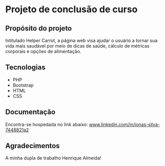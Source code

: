 # Projeto de conclusão de curso 

## Propósito do projeto
Intitulado Helper Carrot, a página web visa ajudar o usuário a tornar sua vida mais saudável por meio de dicas de saúde, cálculo de métricas corporais e opções de alimentação.

## Tecnologias
* PHP
* Bootstrap
* HTML
* CSS

## Documentação
Encontra-se hospedada no link abaixo:
www.linkedin.com/in/jonas-silva-7448821a2

## Agradecimentos
A minha dupla de trabalho Henrique Almeida!
